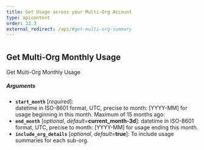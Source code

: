 ```yaml
---
title: Get Usage across your Multi-Org Account
type: apicontent
order: 22.3
external_redirect: /api/#get-multi-org-summary
---
```

#
## Get Multi-Org Monthly Usage

Get Multi-Org Monthly Usage

##### Arguments
* **`start_month`** [*required*]:  
    datetime in ISO-8601 format, UTC, precise to month: [YYYY-MM] for usage beginning in this month. Maximum of 15 
    months ago.
* **`end_month`** [*optional*, *default*=**current_month-3d**]:
    datetime in ISO-8601 format, UTC, precise to month: [YYYY-MM] for usage ending this month.
* **`include_org_details`** [*optional*, *default*=**true**]:
    To include usage summaries for each sub-org.

